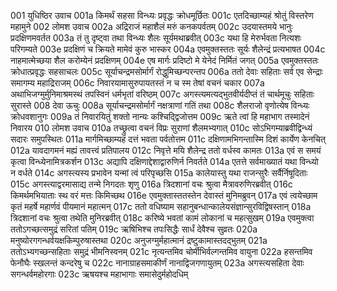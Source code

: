 001	युधिष्ठिर उवाच
001a	किमर्थं सहसा विन्ध्यः प्रवृद्धः क्रोधमूर्छितः
001c	एतदिच्छाम्यहं श्रोतुं विस्तरेण महामुने
002	लोमश उवाच
002a	अद्रिराजं महाशैलं मरुं कनकपर्वतम्
002c	उदयास्तमये भानुः प्रदक्षिणमवर्तत
003a	तं तु दृष्ट्वा तथा विन्ध्यः शैलः सूर्यमथाब्रवीत्
003c	यथा हि मेरुर्भवता नित्यशः परिगम्यते
003e	प्रदक्षिणं च क्रियते मामेवं कुरु भास्कर
004a	एवमुक्तस्ततः सूर्यः शैलेन्द्रं प्रत्यभाषत
004c	नाहमात्मेच्छया शैल करोम्येनं प्रदक्षिणम्
004e	एष मार्गः प्रदिष्टो मे येनेदं निर्मितं जगत्
005a	एवमुक्तस्ततः क्रोधात्प्रवृद्धः सहसाचलः
005c	सूर्याचन्द्रमसोर्मार्गं रोद्धुमिच्छन्परन्तप
006a	ततो देवाः सहिताः सर्व एव सेन्द्राः समागम्य महाद्रिराजम्
006c	निवारयामासुरुपायतस्तं न च स्म तेषां वचनं चकार
007a	अथाभिजग्मुर्मुनिमाश्रमस्थं तपस्विनं धर्मभृतां वरिष्ठम्
007c	अगस्त्यमत्यद्भुतवीर्यदीप्तं तं चार्थमूचुः सहिताः सुरास्ते
008	देवा ऊचुः
008a	सूर्याचन्द्रमसोर्मार्गं नक्षत्राणां गतिं तथा
008c	शैलराजो वृणोत्येष विन्ध्यः क्रोधवशानुगः
009a	तं निवारयितुं शक्तो नान्यः कश्चिद्द्विजोत्तम
009c	ऋते त्वां हि महाभाग तस्मादेनं निवारय
010	लोमश उवाच
010a	तच्छ्रुत्वा वचनं विप्रः सुराणां शैलमभ्यगात्
010c	सोऽभिगम्याब्रवीद्विन्ध्यं सदारः समुपस्थितः
011a	मार्गमिच्छाम्यहं दत्तं भवता पर्वतोत्तम
011c	दक्षिणामभिगन्तास्मि दिशं कार्येण केनचित्
012a	यावदागमनं मह्यं तावत्त्वं प्रतिपालय
012c	निवृत्ते मयि शैलेन्द्र ततो वर्धस्व कामतः
013a	एवं स समयं कृत्वा विन्ध्येनामित्रकर्शन
013c	अद्यापि दक्षिणाद्देशाद्वारुणिर्न निवर्तते
014a	एतत्ते सर्वमाख्यातं यथा विन्ध्यो न वर्धते
014c	अगस्त्यस्य प्रभावेन यन्मां त्वं परिपृच्छसि
015a	कालेयास्तु यथा राजन्सुरैः सर्वैर्निषूदिताः
015c	अगस्त्याद्वरमासाद्य तन्मे निगदतः शृणु
016a	त्रिदशानां वचः श्रुत्वा मैत्रावरुणिरब्रवीत्
016c	किमर्थमभियाताः स्थ वरं मत्तः किमिच्छथ
016e	एवमुक्तास्ततस्तेन देवास्तं मुनिमब्रुवन्
017a	एवं त्वयेच्छाम कृतं महर्षे महार्णवं पीयमानं महात्मन्
017c	ततो वधिष्याम सहानुबन्धान्कालेयसंज्ञान्सुरविद्विषस्तान्
018a	त्रिदशानां वचः श्रुत्वा तथेति मुनिरब्रवीत्
018c	करिष्ये भवतां कामं लोकानां च महत्सुखम्
019a	एवमुक्त्वा ततोऽगच्छत्समुद्रं सरितां पतिम्
019c	ऋषिभिश्च तपःसिद्धैः सार्धं देवैश्च सुव्रतः
020a	मनुष्योरगगन्धर्वयक्षकिम्पुरुषास्तथा
020c	अनुजग्मुर्महात्मानं द्रष्टुकामास्तदद्भुतम्
021a	ततोऽभ्यगच्छन्सहिताः समुद्रं भीमनिस्वनम्
021c	नृत्यन्तमिव चोर्मीभिर्वल्गन्तमिव वायुना
022a	हसन्तमिव फेनौघैः स्खलन्तं कन्दरेषु च
022c	नानाग्राहसमाकीर्णं नानाद्विजगणायुतम्
023a	अगस्त्यसहिता देवाः सगन्धर्वमहोरगाः
023c	ऋषयश्च महाभागाः समासेदुर्महोदधिम्
